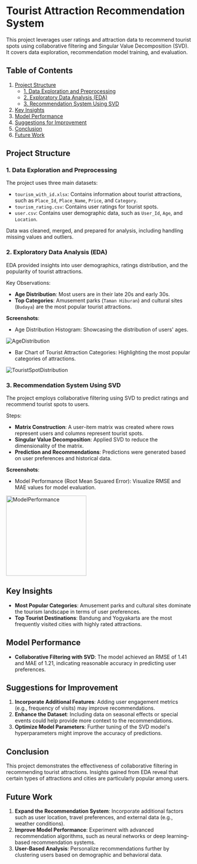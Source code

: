 # Tourist Attraction Recommendation System

This project leverages user ratings and attraction data to recommend tourist spots using collaborative filtering and Singular Value Decomposition (SVD). It covers data exploration, recommendation model training, and evaluation.

## Table of Contents
1. [Project Structure](#project-structure)
   - [1. Data Exploration and Preprocessing](#1-data-exploration-and-preprocessing)
   - [2. Exploratory Data Analysis (EDA)](#2-exploratory-data-analysis-eda)
   - [3. Recommendation System Using SVD](#3-recommendation-system-using-svd)
2. [Key Insights](#key-insights)
3. [Model Performance](#model-performance)
4. [Suggestions for Improvement](#suggestions-for-improvement)
5. [Conclusion](#conclusion)
6. [Future Work](#future-work)

## Project Structure

### 1. Data Exploration and Preprocessing
The project uses three main datasets:
- `tourism_with_id.xlsx`: Contains information about tourist attractions, such as `Place_Id`, `Place_Name`, `Price`, and `Category`.
- `tourism_rating.csv`: Contains user ratings for tourist spots.
- `user.csv`: Contains user demographic data, such as `User_Id`, `Age`, and `Location`.

Data was cleaned, merged, and prepared for analysis, including handling missing values and outliers.


### 2. Exploratory Data Analysis (EDA)
EDA provided insights into user demographics, ratings distribution, and the popularity of tourist attractions.

Key Observations:
- **Age Distribution**: Most users are in their late 20s and early 30s.
- **Top Categories**: Amusement parks (`Taman Hiburan`) and cultural sites (`Budaya`) are the most popular tourist attractions.

**Screenshots**:
- Age Distribution Histogram: Showcasing the distribution of users' ages.

![AgeDistribution](https://github.com/user-attachments/assets/d988f0c0-43e9-48df-b40b-0c6c2ad614b1)

- Bar Chart of Tourist Attraction Categories: Highlighting the most popular categories of attractions.

![TouristSpotDistribution](https://github.com/user-attachments/assets/31c5bcb2-82ee-46cf-9bd1-cedce8fd154e)


### 3. Recommendation System Using SVD
The project employs collaborative filtering using SVD to predict ratings and recommend tourist spots to users.

Steps:
- **Matrix Construction**: A user-item matrix was created where rows represent users and columns represent tourist spots.
- **Singular Value Decomposition**: Applied SVD to reduce the dimensionality of the matrix.
- **Prediction and Recommendations**: Predictions were generated based on user preferences and historical data.

**Screenshots**:
- Model Performance (Root Mean Squared Error): Visualize RMSE and MAE values for model evaluation.

<img width="218" alt="ModelPerformance" src="https://github.com/user-attachments/assets/9900cff0-717f-4b35-b1cf-8eff0a724f23">


## Key Insights

- **Most Popular Categories**: Amusement parks and cultural sites dominate the tourism landscape in terms of user preferences.
- **Top Tourist Destinations**: Bandung and Yogyakarta are the most frequently visited cities with highly rated attractions.

## Model Performance

- **Collaborative Filtering with SVD**: The model achieved an RMSE of 1.41 and MAE of 1.21, indicating reasonable accuracy in predicting user preferences.

## Suggestions for Improvement
1. **Incorporate Additional Features**: Adding user engagement metrics (e.g., frequency of visits) may improve recommendations.
2. **Enhance the Dataset**: Including data on seasonal effects or special events could help provide more context to the recommendations.
3. **Optimize Model Parameters**: Further tuning of the SVD model's hyperparameters might improve the accuracy of predictions.

## Conclusion
This project demonstrates the effectiveness of collaborative filtering in recommending tourist attractions. Insights gained from EDA reveal that certain types of attractions and cities are particularly popular among users. 

## Future Work
1. **Expand the Recommendation System**: Incorporate additional factors such as user location, travel preferences, and external data (e.g., weather conditions).
2. **Improve Model Performance**: Experiment with advanced recommendation algorithms, such as neural networks or deep learning-based recommendation systems.
3. **User-Based Analysis**: Personalize recommendations further by clustering users based on demographic and behavioral data.
